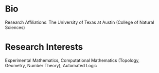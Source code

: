 # Bio

Research Affiliations: The University of Texas at Austin (College of Natural Sciences)

# Research Interests

Experimental Mathematics, Computational Mathematics (Topology, Geometry, Number Theory), Automated Logic

<!---
ryan-charette/ryan-charette is a ✨ special ✨ repository because its `README.md` (this file) appears on your GitHub profile.
You can click the Preview link to take a look at your changes.
--->

